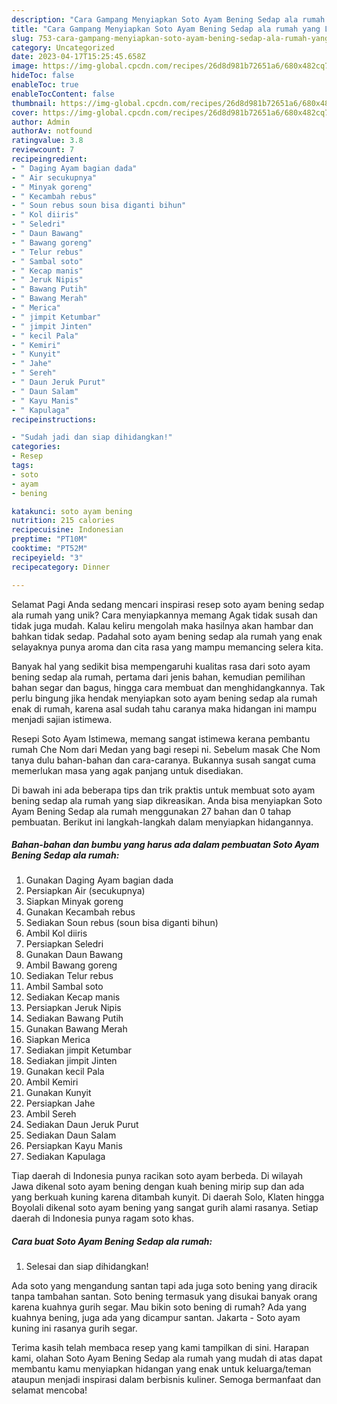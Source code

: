 ```yaml
---
description: "Cara Gampang Menyiapkan Soto Ayam Bening Sedap ala rumah yang Lezat Sekali, Mengugah Selera"
title: "Cara Gampang Menyiapkan Soto Ayam Bening Sedap ala rumah yang Lezat Sekali, Mengugah Selera"
slug: 753-cara-gampang-menyiapkan-soto-ayam-bening-sedap-ala-rumah-yang-lezat-sekali-mengugah-selera
category: Uncategorized
date: 2023-04-17T15:25:45.658Z
image: https://img-global.cpcdn.com/recipes/26d8d981b72651a6/680x482cq70/soto-ayam-bening-sedap-ala-rumah-foto-resep-utama.jpg
hideToc: false
enableToc: true
enableTocContent: false
thumbnail: https://img-global.cpcdn.com/recipes/26d8d981b72651a6/680x482cq70/soto-ayam-bening-sedap-ala-rumah-foto-resep-utama.jpg
cover: https://img-global.cpcdn.com/recipes/26d8d981b72651a6/680x482cq70/soto-ayam-bening-sedap-ala-rumah-foto-resep-utama.jpg
author: Admin
authorAv: notfound
ratingvalue: 3.8
reviewcount: 7
recipeingredient:
- " Daging Ayam bagian dada"
- " Air secukupnya"
- " Minyak goreng"
- " Kecambah rebus"
- " Soun rebus soun bisa diganti bihun"
- " Kol diiris"
- " Seledri"
- " Daun Bawang"
- " Bawang goreng"
- " Telur rebus"
- " Sambal soto"
- " Kecap manis"
- " Jeruk Nipis"
- " Bawang Putih"
- " Bawang Merah"
- " Merica"
- " jimpit Ketumbar"
- " jimpit Jinten"
- " kecil Pala"
- " Kemiri"
- " Kunyit"
- " Jahe"
- " Sereh"
- " Daun Jeruk Purut"
- " Daun Salam"
- " Kayu Manis"
- " Kapulaga"
recipeinstructions:

- "Sudah jadi dan siap dihidangkan!"
categories:
- Resep
tags:
- soto
- ayam
- bening

katakunci: soto ayam bening 
nutrition: 215 calories
recipecuisine: Indonesian
preptime: "PT10M"
cooktime: "PT52M"
recipeyield: "3"
recipecategory: Dinner

---
```



Selamat Pagi Anda sedang mencari inspirasi resep soto ayam bening sedap ala rumah yang unik? Cara menyiapkannya memang Agak tidak susah dan tidak juga mudah. Kalau keliru mengolah maka hasilnya akan hambar dan bahkan tidak sedap. Padahal soto ayam bening sedap ala rumah yang enak selayaknya punya aroma dan cita rasa yang mampu memancing selera kita.


Banyak hal yang sedikit bisa mempengaruhi kualitas rasa dari soto ayam bening sedap ala rumah, pertama dari jenis bahan, kemudian pemilihan bahan segar dan bagus, hingga cara membuat dan menghidangkannya. Tak perlu bingung jika hendak menyiapkan soto ayam bening sedap ala rumah enak di rumah, karena asal sudah tahu caranya maka hidangan ini mampu menjadi sajian istimewa.

Resepi Soto Ayam Istimewa, memang sangat istimewa kerana pembantu rumah Che Nom dari Medan yang bagi resepi ni. Sebelum masak Che Nom tanya dulu bahan-bahan dan cara-caranya. Bukannya susah sangat cuma memerlukan masa yang agak panjang untuk disediakan.


Di bawah ini ada beberapa tips dan trik praktis untuk membuat soto ayam bening sedap ala rumah yang siap dikreasikan. Anda bisa menyiapkan Soto Ayam Bening Sedap ala rumah menggunakan 27 bahan dan 0 tahap pembuatan. Berikut ini langkah-langkah dalam menyiapkan hidangannya.

<!--inarticleads1-->

##### Bahan-bahan dan bumbu yang harus ada dalam pembuatan Soto Ayam Bening Sedap ala rumah:

1. Gunakan  Daging Ayam bagian dada
1. Persiapkan  Air (secukupnya)
1. Siapkan  Minyak goreng
1. Gunakan  Kecambah rebus
1. Sediakan  Soun rebus (soun bisa diganti bihun)
1. Ambil  Kol diiris
1. Persiapkan  Seledri
1. Gunakan  Daun Bawang
1. Ambil  Bawang goreng
1. Sediakan  Telur rebus
1. Ambil  Sambal soto
1. Sediakan  Kecap manis
1. Persiapkan  Jeruk Nipis
1. Sediakan  Bawang Putih
1. Gunakan  Bawang Merah
1. Siapkan  Merica
1. Sediakan  jimpit Ketumbar
1. Sediakan  jimpit Jinten
1. Gunakan  kecil Pala
1. Ambil  Kemiri
1. Gunakan  Kunyit
1. Persiapkan  Jahe
1. Ambil  Sereh
1. Sediakan  Daun Jeruk Purut
1. Sediakan  Daun Salam
1. Persiapkan  Kayu Manis
1. Sediakan  Kapulaga


Tiap daerah di Indonesia punya racikan soto ayam berbeda. Di wilayah Jawa dikenal soto ayam bening dengan kuah bening mirip sup dan ada yang berkuah kuning karena ditambah kunyit. Di daerah Solo, Klaten hingga Boyolali dikenal soto ayam bening yang sangat gurih alami rasanya. Setiap daerah di Indonesia punya ragam soto khas. 

<!--inarticleads2-->

##### Cara buat Soto Ayam Bening Sedap ala rumah:


1. Selesai dan siap dihidangkan!

Ada soto yang mengandung santan tapi ada juga soto bening yang diracik tanpa tambahan santan. Soto bening termasuk yang disukai banyak orang karena kuahnya gurih segar. Mau bikin soto bening di rumah? Ada yang kuahnya bening, juga ada yang dicampur santan. Jakarta - Soto ayam kuning ini rasanya gurih segar. 

Terima kasih telah membaca resep yang kami tampilkan di sini. Harapan kami, olahan Soto Ayam Bening Sedap ala rumah yang mudah di atas dapat membantu kamu menyiapkan hidangan yang enak untuk keluarga/teman ataupun menjadi inspirasi dalam berbisnis kuliner. Semoga bermanfaat dan selamat mencoba!

